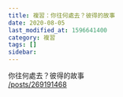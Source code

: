 ```yaml
---
title: 複習：你往何處去？彼得的故事
date: 2020-08-05
last_modified_at: 1596641400
category: 複習
tags: []
sidebar: 
---
```


<p>你往何處去？彼得的故事<br/>
<a href="/posts/269191468" target="_blank">/posts/269191468</a></p>
<p> </p>

